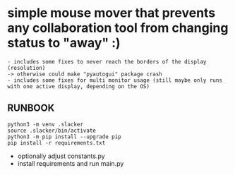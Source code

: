 # simple mouse mover that prevents any collaboration tool from changing status to "away" :)
    - includes some fixes to never reach the borders of the display (resolution) 
    -> otherwise could make "pyautogui" package crash
    - includes some fixes for multi monitor usage (still maybe only runs with one active display, depending on the OS)

## RUNBOOK
    python3 -m venv .slacker
    source .slacker/bin/activate
    python3 -m pip install --upgrade pip
    pip install -r requirements.txt

- optionally adjust constants.py
- install requirements and run main.py

